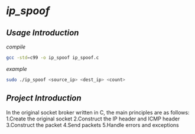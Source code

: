 # *ip_spoof*
## *Usage Introduction*
*compile*
```bash
gcc -std=c99 -o ip_spoof ip_spoof.c
```
*example*
```bash
sudo ./ip_spoof <source_ip> <dest_ip> <count>
```
## *Project Introduction*
In the original socket broker written in C, the main principles are as follows:
1.Create the original socket
2.Construct the IP header and ICMP header
3.Construct the packet
4.Send packets
5.Handle errors and exceptions